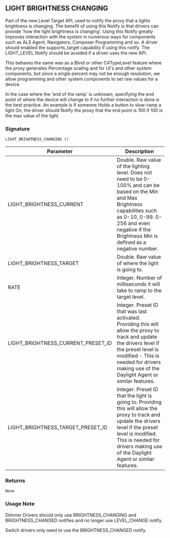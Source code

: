 ## LIGHT BRIGHTNESS CHANGING

Part of the new Level Target API, used to notify the proxy that a lights brightness is changing.  The benefit of using this Notify is that drivers can provide 'how the light brightness is changing'.  Using this Notify greatly improves interaction with the system in numerous ways for components such as ALS Agent, Navigators, Composer Programming and so.  A driver should enabled the supports\_target capability if using this notify.  The LIGHT\_LEVEL Notify should be avoided if a driver uses the new API.

This behaves the same was as a Blind or other C4TypeLevel feature where the proxy generates Percentage scaling and for UI's and other system components, but since a single percent may not be enough resolution, we allow programming and other system components to set raw values for a device.  

In the case where the 'end of the ramp' is unknown, specifying the end point of where the device will change to if no further interaction is done is the best practice.  An example is if someone Holds a button to slow-ramp a light On, the driver should Notify the proxy that the end point is 100 if 100 is the max value of the light.


### Signature

`LIGHT_BRIGHTNESS_CHANGING ()`


| Parameter | Description |
| --- | --- |
| LIGHT\_BRIGHTNESS\_CURRENT| Double. Raw value of the lighting level. Does not need to be 0-100% and can be based on the Min and Max Brightness capabilities such as 0-10, 0-99. 0-256 and even negative if the Brightness Min is defined as a negative number. |
| LIGHT\_BRIGHTNESS\_TARGET |  Double. Raw value of where the light is going to. |
| RATE | Integer. Number of milliseconds it will take to ramp to the target level. |
|LIGHT\_BRIGHTNESS\_CURRENT\_PRESET\_ID| Integer. Preset ID that was last activated. Providing this will allow the proxy to track and update the drivers level if the preset level is modified - This is needed for drivers making use of the Daylight Agent or similar features.|
|LIGHT\_BRIGHTNESS\_TARGET\_PRESET\_ID | Integer.  Preset ID that the light is going to. Providing this will allow the proxy to track and update the drivers level if the preset level is modified. This is needed for drivers making use of the Daylight Agent or similar features.|



### Returns

`None`


### Usage Note

Dimmer Drivers should only use BRIGHTNESS\_CHANGING and BRIGHTNESS\_CHANGED notifies and no longer use LEVEL\_CHANGE notify.

Switch drivers only need to use the BRIGHTNESS\_CHANGED notify.